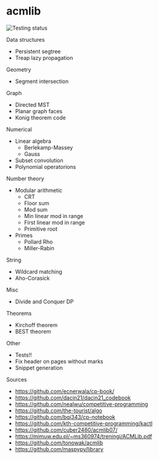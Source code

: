 # acmlib
![Testing status](https://github.com/ahsoltan/acmlib/actions/workflows/verify.yml/badge.svg)

Data structures
- Persistent segtree
- Treap lazy propagation

Geometry
- Segment intersection

Graph
- Directed MST
- Planar graph faces
- Konig theorem code

Numerical
- Linear algebra
  - Berlekamp-Massey
  - Gauss
- Subset convolution
- Polynomial operatorions

Number theory
- Modular arithmetic
  - CRT
  - Floor sum
  - Mod sum
  - Min linear mod in range
  - First linear mod in range
  - Primitive root
- Primes
  - Pollard Rho
  - Miller-Rabin

String
- Wildcard matching
- Aho-Corasick

Misc
- Divide and Conquer DP

Theorems
- Kirchoff theorem
- BEST theorem

Other
- Tests!!
- Fix header on pages without marks
- Snippet generation

Sources
- https://github.com/ecnerwala/cp-book/
- https://github.com/dacin21/dacin21_codebook
- https://github.com/nealwu/competitive-programming
- https://github.com/the-tourist/algo
- https://github.com/bqi343/cp-notebook
- https://github.com/kth-competitive-programming/kactl
- https://github.com/cuber2460/acmlib07/
- https://mimuw.edu.pl/~ms360974/treningi/ACMLib.pdf
- https://github.com/tonowak/acmlib
- https://github.com/maspypy/library

